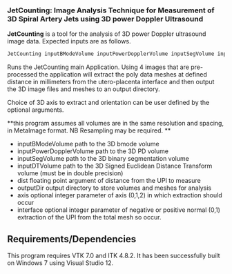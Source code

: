 ### JetCounting: Image Analysis Technique for Measurement of 3D Spiral Artery Jets using 3D power Doppler Ultrasound

__JetCounting__ is a tool for the analysis of 3D power Doppler ultrasound image data. Expected inputs are as follows. 

```bash
JetCounting inputBModeVolume inputPowerDopplerVolume inputSegVolume inputDTVolume dist outputDir [axis] [interface]
```
Runs the JetCounting main Application. Using 4 images that are pre-processed the application will extract the poly data meshes at defined distance in millimeters from the utero-placenta interface and then output the 3D image files and meshes to an output directory.

Choice of 3D axis to extract and orientation can be user defined by the optional arguments.

**this program assumes all volumes are in the same resolution and spacing, in MetaImage format. NB Resampling may be required. **

- inputBModeVolume path to the 3D bmode volume
- inputPowerDopplerVolume path to the 3D PD volume
- inputSegVolume path to the 3D binary segmentation volume
- inputDTVolume path to the 3D Signed Euclidean Distance Transform volume (must be in double precision)
- dist floating point argument of distance from the UPI to measure
- outputDir output directory to store volumes and meshes for analysis
- axis optional integer parameter of axis (0,1,2) in which extraction should occur
- interface optional integer parameter of negative or positive normal (0,1) extraction of the UPI from the total mesh so occur.

## Requirements/Dependencies
This program requires VTK 7.0 and ITK 4.8.2. It has been successfully built on Windows 7 using Visual Studio 12.
